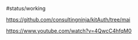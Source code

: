 


#status/working




https://github.com/consultingninja/kitAuth/tree/mai

https://www.youtube.com/watch?v=4QwcC4hfqM0
